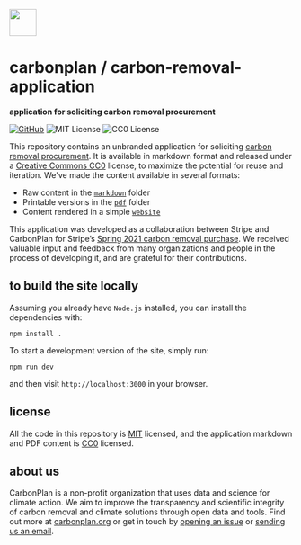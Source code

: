 <img
  src='https://carbonplan-assets.s3.amazonaws.com/monogram/dark-small.png'
  height='48'
/>

# carbonplan / carbon-removal-application

**application for soliciting carbon removal procurement**

[![GitHub][github-badge]][github]
![MIT License][]
![CC0 License][]

[github]: https://github.com/carbonplan/carbon-removal-application
[github-badge]: https://badgen.net/badge/-/github?icon=github&label
[mit license]: https://badgen.net/badge/license/MIT/blue
[cc0 license]: https://badgen.net/badge/license/CC0/gray

This repository contains an unbranded application for soliciting [carbon removal procurement](http://carbonplan.org/research/stripe-2021-insights). It is available in markdown format and released under a [Creative Commons CC0](https://creativecommons.org/publicdomain/zero/1.0/) license, to maximize the potential for reuse and iteration. We've made the content available in several formats:

- Raw content in the [`markdown`](/markdown) folder
- Printable versions in the [`pdf`](/pdf) folder
- Content rendered in a simple [`website`](https://carbonplan.org/research/carbon-removal-application)

This application was developed as a collaboration between Stripe and CarbonPlan for Stripe’s [Spring 2021 carbon removal purchase](https://stripe.com/newsroom/news/spring-21-carbon-removal-purchases). We received valuable input and feedback from many organizations and people in the process of developing it, and are grateful for their contributions.

## to build the site locally

Assuming you already have `Node.js` installed, you can install the dependencies with:

```shell
npm install .
```

To start a development version of the site, simply run:

```shell
npm run dev
```

and then visit `http://localhost:3000` in your browser.

## license

All the code in this repository is [MIT](https://choosealicense.com/licenses/mit/) licensed, and the application markdown and PDF content is [CC0](https://choosealicense.com/licenses/cc0-1.0/) licensed.

## about us

CarbonPlan is a non-profit organization that uses data and science for climate action. We aim to improve the transparency and scientific integrity of carbon removal and climate solutions through open data and tools. Find out more at [carbonplan.org](https://carbonplan.org/) or get in touch by [opening an issue](https://github.com/carbonplan/carbon-removal-application/issues/new) or [sending us an email](mailto:hello@carbonplan.org).

